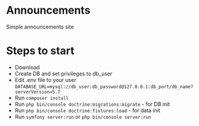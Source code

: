 # Announcements
Simple announcements site

# Steps to start
* Download
* Create DB and set privileges to db_user 
* Edit .env file to your user
`DATABASE_URL=mysql://db_user:db_password@127.0.0.1:db_port/db_name?serverVersion=5.7`
* Run `composer install`
* Run `php bin/console doctrine:migrations:migrate` - for DB init
* Run `php bin/console doctrine:fixtures:load` - for data init
* Run `symfony server:run` or `php bin/console server:run`


